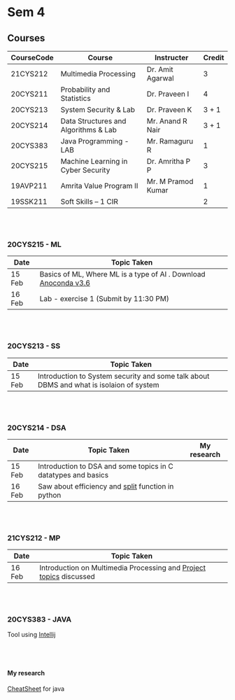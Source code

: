 # Sem 4

## Courses

| CourseCode | Course | Instructer | Credit |
|------------|------------|------------|-----|
| 21CYS212 | Multimedia Processing | Dr. Amit Agarwal | 3 |
| 20CYS211 | Probability and Statistics | Dr. Praveen I | 4 |
| 20CYS213 | System Security & Lab | Dr. Praveen K | 3 + 1 |
| 20CYS214 | Data Structures and Algorithms & Lab | Mr. Anand R Nair | 3 + 1 |
| 20CYS383 | Java Programming - LAB | Mr. Ramaguru R | 1 |
| 20CYS215 | Machine Learning in Cyber Security | Dr. Amritha P P | 3 |
| 19AVP211 | Amrita Value Program II | Mr. M Pramod Kumar | 1 |
| 19SSK211 | Soft Skills – 1 CIR | | 2 |

<br />
<br />

### 20CYS215 - ML

| Date | Topic Taken |
|------|-------------|
| 15 Feb | Basics of ML, Where ML is a type of AI . Download [Anoconda v3.6](https://www.anaconda.com/products/distribution) | 
| 16 Feb | Lab - exercise 1 (Submit by 11:30 PM)|

<br />
<br />

### 20CYS213 - SS

| Date | Topic Taken |
|------|-------------|
| 15 Feb | Introduction to System security and some talk about DBMS and what is isolaion of system | 

<br />
<br />

### 20CYS214 - DSA

| Date | Topic Taken | My research |
|------|-------------|-------------|
| 15 Feb | Introduction to DSA and some topics in C datatypes and basics | 
| 16 Feb | Saw about efficiency and [split](https://docs.python.org/3/library/stdtypes.html#string-methods) function in python |

<br />
<br />

### 21CYS212 - MP

| Date | Topic Taken |
|------|-------------|
| 16 Feb | Introduction on Multimedia Processing and [Project topics]() discussed |
<br />
<br />

### 20CYS383 - JAVA
Tool using [Intellij](https://www.jetbrains.com/idea/) <br/><br/><br/><br>
#### My research <br/>
[CheatSheet](https://learnxinyminutes.com/docs/java/) for java <br/>


